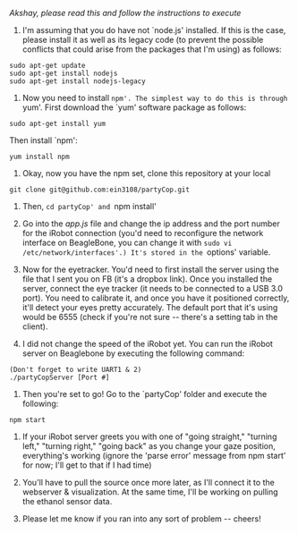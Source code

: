 *Akshay, please read this and follow the instructions to execute*

1. I'm assuming that you do have not `node.js' installed. If this is the case, please install it as well as its legacy code (to prevent the possible conflicts that could arise from the packages that I'm using) as follows:
  ```
  sudo apt-get update
  sudo apt-get install nodejs
  sudo apt-get install nodejs-legacy
  ```

1. Now you need to install `npm'. The simplest way to do this is through `yum'. First download the `yum' software package as follows:

  ```
  sudo apt-get install yum
  ```

  Then install `npm':
  ```
  yum install npm
  ```

1. Okay, now you have the npm set, clone this repository at your local
  ```
  git clone git@github.com:ein3108/partyCop.git
  ```

1. Then, `cd partyCop' and `npm install'

1. Go into the *app.js* file and change the ip address and the port number for the iRobot connection (you'd need to reconfigure the network interface on BeagleBone, you can change it with `sudo vi /etc/network/interfaces'.) It's stored in the `options' variable. 

1. Now for the eyetracker. You'd need to first install the server using the file that I sent you on FB (it's a dropbox link). Once you installed the server, connect the eye tracker (it needs to be connected to a USB 3.0 port). You need to calibrate it, and once you have it positioned correctly, it'll detect your eyes pretty accurately. The default port that it's using would be 6555 (check if you're not sure -- there's a setting tab in the client). 

1. I did not change the speed of the iRobot yet. You can run the iRobot server on Beaglebone by executing the following command:
  ```
  (Don't forget to write UART1 & 2)
  ./partyCopServer [Port #]
  ```

1. Then you're set to go! Go to the `partyCop' folder and execute the following:
  ```
  npm start
  ```

1. If your iRobot server greets you with one of "going straight," "turning left," "turning right," "going back"  as you change your gaze position, everything's working (ignore the 'parse error' message from npm start' for now; I'll get to that if I had time)

1. You'll have to pull the source once more later, as I'll connect it to the webserver & visualization. At the same time, I'll be working on pulling the ethanol sensor data.

1. Please let me know if you ran into any sort of problem -- cheers!
